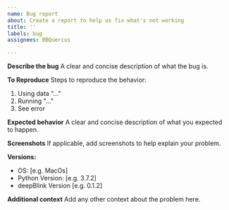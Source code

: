```yaml
---
name: Bug report
about: Create a report to help us fix what's not working
title: ''
labels: bug
assignees: BBQuercus

---
```


**Describe the bug**
A clear and concise description of what the bug is.

**To Reproduce**
Steps to reproduce the behavior:
1. Using data "..."
2. Running "..."
3. See error

**Expected behavior**
A clear and concise description of what you expected to happen.

**Screenshots**
If applicable, add screenshots to help explain your problem.

**Versions:**
 - OS: [e.g. MacOs]
 - Python Version: [e.g. 3.7.2]
 - deepBlink Version [e.g. 0.1.2]

**Additional context**
Add any other context about the problem here.
